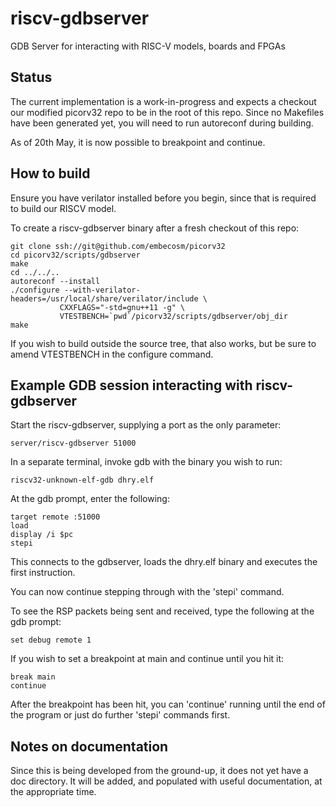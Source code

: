 # riscv-gdbserver
GDB Server for interacting with RISC-V models, boards and FPGAs

## Status
The current implementation is a work-in-progress and expects a checkout
our modified picorv32 repo to be in the root of this repo. Since no
Makefiles have been generated yet, you will need to run autoreconf
during building.

As of 20th May, it is now possible to breakpoint and continue.

## How to build
Ensure you have verilator installed before you begin, since that is
required to build our RISCV model.

To create a riscv-gdbserver binary after a fresh checkout of this repo:

```
git clone ssh://git@github.com/embecosm/picorv32
cd picorv32/scripts/gdbserver
make
cd ../../..
autoreconf --install
./configure --with-verilator-headers=/usr/local/share/verilator/include \
           CXXFLAGS="-std=gnu++11 -g" \
           VTESTBENCH=`pwd`/picorv32/scripts/gdbserver/obj_dir
make
```

If you wish to build outside the source tree, that also works, but be sure
to amend VTESTBENCH in the configure command.

## Example GDB session interacting with riscv-gdbserver

Start the riscv-gdbserver, supplying a port as the only parameter:

```
server/riscv-gdbserver 51000
```

In a separate terminal, invoke gdb with the binary you wish to run:

```
riscv32-unknown-elf-gdb dhry.elf
```

At the gdb prompt, enter the following:

```
target remote :51000
load
display /i $pc
stepi
```

This connects to the gdbserver, loads the dhry.elf binary and executes the first instruction.

You can now continue stepping through with the 'stepi' command.

To see the RSP packets being sent and received, type the following at the gdb prompt:

```
set debug remote 1
```

If you wish to set a breakpoint at main and continue until you hit it:

```
break main
continue
```

After the breakpoint has been hit, you can 'continue' running until the end of the
program or just do further 'stepi' commands first.

## Notes on documentation
Since this is being developed from the ground-up, it does not yet have a doc directory.
It will be added, and populated with useful documentation, at the appropriate time.
